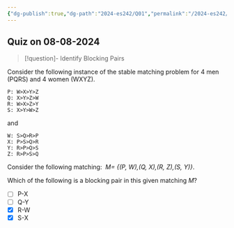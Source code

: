 ```yaml
---
{"dg-publish":true,"dg-path":"2024-es242/Q01","permalink":"/2024-es242/q01/"}
---
```


## Quiz on 08-08-2024

>[!question]- Identify Blocking Pairs

<div class="transclusion internal-embed is-loaded"><div class="markdown-embed">



Consider the following instance of the stable matching problem for 4 men (PQRS) and 4 women (WXYZ).  
  
```plaintext
P: W>X>Y>Z   
Q: X>Y>Z>W   
R: W>X>Z>Y   
S: X>Y>W>Z  
``` 

and  

```plaintext
W: S>Q>R>P  
X: P>S>Q>R  
Y: R>P>Q>S  
Z: R>P>S>Q
```

Consider the following matching:  _M= {(P, W),(Q, X),(R, Z),(S, Y)}_. 

Which of the following is a blocking pair in this given matching $M$?

- [ ] P-X
- [ ] Q-Y
- [X] R-W
- [X] S-X

</div></div>


